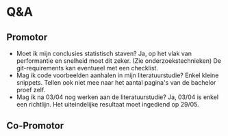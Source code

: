 # Q&A

## Promotor

- Moet ik mijn conclusies statistisch staven?
  Ja, op het vlak van performantie en snelheid moet dit zeker. (Zie onderzoekstechnieken)  De git-requirements kan eventueel met een checklist.
- Mag ik code voorbeelden aanhalen in mijn literatuurstudie?
  Enkel kleine snippets. Tellen ook niet mee naar het aantal pagina's van de bachelor proef zelf.
- Mag ik na 03/04 nog werken aan de literatuurstudie?
  Ja, 03/04 is enkel een richtlijn. Het uiteindelijke resultaat moet ingediend op 29/05.

## Co-Promotor



